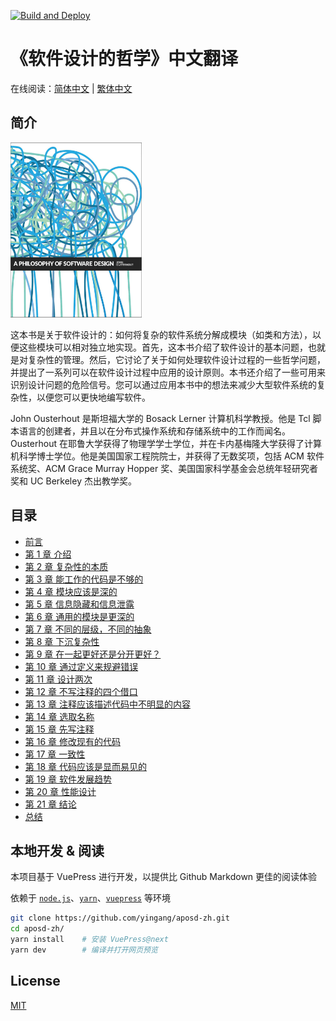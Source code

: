 [![Build and Deploy](https://github.com/yingang/aposd-zh/actions/workflows/CI.yml/badge.svg)](https://github.com/yingang/aposd-zh/actions/workflows/CI.yml)
# 《软件设计的哲学》中文翻译

在线阅读：[简体中文](https://yingang.github.io/aposd-zh/) | [繁体中文](https://yingang.github.io/aposd-zh/zh-tw/)

## 简介

<div style="inline">
  <img src="./docs/figures/cover.jpeg" width="210px" height="280px" />
</div>

这本书是关于软件设计的：如何将复杂的软件系统分解成模块（如类和方法），以便这些模块可以相对独立地实现。首先，这本书介绍了软件设计的基本问题，也就是对复杂性的管理。然后，它讨论了关于如何处理软件设计过程的一些哲学问题，并提出了一系列可以在软件设计过程中应用的设计原则。本书还介绍了一些可用来识别设计问题的危险信号。您可以通过应用本书中的想法来减少大型软件系统的复杂性，以便您可以更快地编写软件。

John Ousterhout 是斯坦福大学的 Bosack Lerner 计算机科学教授。他是 Tcl 脚本语言的创建者，并且以在分布式操作系统和存储系统中的工作而闻名。Ousterhout 在耶鲁大学获得了物理学学士学位，并在卡内基梅隆大学获得了计算机科学博士学位。他是美国国家工程院院士，并获得了无数奖项，包括 ACM 软件系统奖、ACM Grace Murray Hopper 奖、美国国家科学基金会总统年轻研究者奖和 UC Berkeley 杰出教学奖。

## 目录

- [前言](docs/preface.md)
- [第 1 章 介绍](docs/ch01.md)
- [第 2 章 复杂性的本质](docs/ch02.md)
- [第 3 章 能工作的代码是不够的](docs/ch03.md)
- [第 4 章 模块应该是深的](docs/ch04.md)
- [第 5 章 信息隐藏和信息泄露](docs/ch05.md)
- [第 6 章 通用的模块是更深的](docs/ch06.md)
- [第 7 章 不同的层级，不同的抽象](docs/ch07.md)
- [第 8 章 下沉复杂性](docs/ch08.md)
- [第 9 章 在一起更好还是分开更好？](docs/ch09.md)
- [第 10 章 通过定义来规避错误](docs/ch10.md)
- [第 11 章 设计两次](docs/ch11.md)
- [第 12 章 不写注释的四个借口](docs/ch12.md)
- [第 13 章 注释应该描述代码中不明显的内容](docs/ch13.md)
- [第 14 章 选取名称](docs/ch14.md)
- [第 15 章 先写注释](docs/ch15.md)
- [第 16 章 修改现有的代码](docs/ch16.md)
- [第 17 章 一致性](docs/ch17.md)
- [第 18 章 代码应该是显而易见的](docs/ch18.md)
- [第 19 章 软件发展趋势](docs/ch19.md)
- [第 20 章 性能设计](docs/ch20.md)
- [第 21 章 结论](docs/ch21.md)
- [总结](docs/summary.md)


## 本地开发 & 阅读

本项目基于 VuePress 进行开发，以提供比 Github Markdown 更佳的阅读体验

依赖于 [`node.js`][nodejs]、[`yarn`][yarn]、[`vuepress`][vuepress] 等环境

[nodejs]: https://nodejs.cn/
[yarn]: https://yarnpkg.com/
[vuepress]: https://v2.vuepress.vuejs.org/zh/

```sh
git clone https://github.com/yingang/aposd-zh.git
cd aposd-zh/
yarn install    # 安装 VuePress@next
yarn dev        # 编译并打开网页预览
```

## License

[MIT](./LICENSE)

